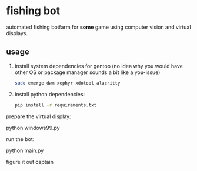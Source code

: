 # fishing bot


automated fishing botfarm for **some** game using computer vision and virtual displays.

## usage

1. install system dependencies for gentoo (no idea why you would have other OS or package manager sounds a bit like a you-issue)

   ```bash
   sudo emerge dwm xephyr xdotool alacritty 
    ```

2. install python dependencies:
   ```bash
   pip install -r requirements.txt
    ```

prepare the virtual display:

python windows99.py

run the bot:

python main.py


figure it out captain